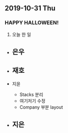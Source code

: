 ## 2019-10-31 Thu
### HAPPY HALLOWEEN!

1. 오늘 한 일
- 은우
    - 

- 재호
    - 

- 지윤
  - Stacks 분리
  - 여기저기 수정
  - Company 부분 layout

- 지은
  - 
